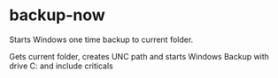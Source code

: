 backup-now
==========

Starts Windows one time backup to current folder.

Gets current folder, creates UNC path and starts Windows Backup with drive C: and include criticals
